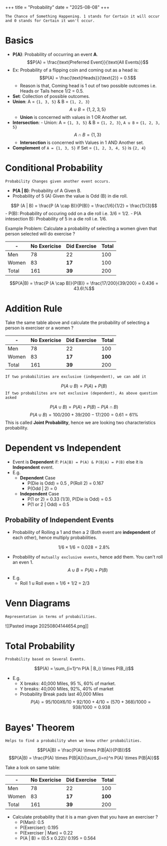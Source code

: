+++
title = "Probability"
date = "2025-08-08"
+++

`The Chance of Something Happening. 1 stands for Certain it will occur and 0 stands for Certain it won't occur.`

# Basics

- **P(A)**: Probability of occurring an event **A**.
$$P(A) = \frac{\text{Preferred Event}}{\text{All Events}}$$
- Ex: Probability of a flipping coin and coming out as a head is:
$$P(A) = \frac{\text{Heads}}{\text{2}} = 0.5$$
	- Reason is that, Coming head is 1 out of two possible outcomes i.e. Heads or Tails hence 1/2 = 0.5.
- **Set**: Collection of possible outcomes.
- **Union**: A = `{1, 3, 5}` & B = `{1, 2, 3}`
$$A \cup B = \{ 1,\, 2,\, 3,\, 5 \}$$
	- **Union** is concerned with values in 1 OR Another set.
- **Intersection**: - Union: A = `{1, 3, 5}` & B = `{1, 2, 3}`, `A u B` = `{1, 2, 3, 5}`
$$A \cap B = \{ 1,\, 3\}$$
	- **Intersection** is concerned with Values in 1 AND Another set.
- **Complement** of `A = {1, 3, 5}` if Set = `{1, 2, 3, 4, 5}` is `{2, 4}`

# Conditional Probability

`Probability Changes given another event occurs.`

- **P(A | B)**: Probability of A Given B.
- Probability of 5 (A) Given the value is Odd (B) in die roll.

$$P (A | B) = \frac{P (A \cap B)}{P(B)} = \frac{1/6}{1/2} = \frac{1}{3}$$
	- P(B): Probability of occuring odd on a die roll i.e. 3/6 = 1/2.
	- P(A intesection B): Probability of 5 in a die roll i.e. 1/6.

Example Problem: Calculate a probability of selecting a women given that person selected will do exercise ?


| -     | No Exericise | Did Exercise | Total |
| ----- | ------------ | ------------ | ----- |
| Men   | 78           | 22           | 100   |
| Women | 83           | **17**       | 100   |
| Total | 161          | **39**       | 200   |

$$P(A|B) = \frac{P (A \cap B)}{P(B)} = \frac{17/200}{39/200} = 0.436 = 43.6\%$$

# Addition Rule

Take the same table above and calculate the probability of selecting a person is exerciser or a women ?

| -     | No Exericise | Did Exercise | Total   |
| ----- | ------------ | ------------ | ------- |
| Men   | 78           | 22           | 100     |
| Women | 83           | **17**       | **100** |
| Total | 161          | **39**       | 200     |


`If two probabilities are exclusive (independent), we can add it`

$$P(A \cup B) = P(A) + P(B)$$
`If two probabilites are not exclusive (dependent), As above question asked`

$$P(A \cup B) = P(A) + P(B) - P(A \cap B)$$
$$P(A \cup B) = 100/200 + 39/200 - 17/200 = 0.61 = 61\%$$
This is called **Joint Probability**, hence we are looking two characteristics probability.

# Dependent vs Independent

- Event is **Dependent** if: `P(A|B) = P(A) & P(B|A) = P(B)` else it is **Independent** event.
- E.g.
	- **Dependent** Case
		- P(Die is Odd) = 0.5 , P(Roll 2) = 0.167
		- P(Odd | 2) = 0
	- **Independent** Case
		- P(1 or 2) = 0.33 (1/3), P(Die is Odd) = 0.5
		- P(1 or 2 | Odd) = 0.5




## Probability of Independent Events

- Probability of Rolling a 1 and then a 2 (Both event are **independent** of each other), hence multiply probabilities.

$$1/6 \times 1/6 = 0.028 = 2.8 \%$$
- Probability of `mutually exclusive events`, hence add them. You can't roll an even 1.
$$A \cup B = P(A) + P(B)$$
- E.g.
	- Roll 1 u Roll even = 1/6 + 1/2 = 2/3

# Venn Diagrams

`Representation in terms of probabilities.`

![[Pasted image 20250804144654.png]]


# Total Probability

`Probability based on Several Events.`

$$P(A) = \sum_{i=1}^n P(A | B_i) \times P(B_i)$$
- E.g.
	- X breaks: 40,000 Miles, 95 %, 60% of market.
	- Y breaks: 40,000 Miles, 92%, 40% of market
	- Probability Break pads last 40,000 Miles
$$P(A) = 95/100 X 6/10 + 92/100 + 4/10 = (570 + 368)/1000 = 938/1000 = 0.938$$

# Bayes' Theorem

`Helps to find a probability when we know other probabilities.`

$$P(A|B) = \frac{P(A) \times P(B|A)}{P(B)}$$
$$P(A|B) = \frac{P(A) \times P(B|A)}{\sum_{i=n}^n P(A) \times P(B|A)}$$

Take a look on same table:

| -     | No Exericise | Did Exercise | Total   |
| ----- | ------------ | ------------ | ------- |
| Men   | 78           | 22           | 100     |
| Women | 83           | **17**       | **100** |
| Total | 161          | **39**       | 200     |

- Calculate probability that it is a man given that you have an exerciser ?
	- P(Man): 0.5
	- P(Exerciser): 0.195
	- P(Exerciser | Man) = 0.22
	- P(A | B) = (0.5 x 0.22)/ 0.195 = 0.564

